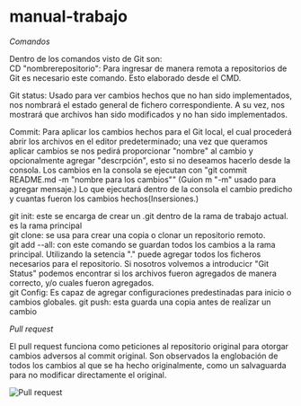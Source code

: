 # manual-trabajo

_Comandos_ 


  Dentro de los comandos visto de Git son:  
CD "nombrerepositorio": Para ingresar de manera remota a repositorios de Git es necesario este comando. Esto elaborado desde el CMD.

Git status: Usado para ver cambios hechos que no han sido implementados, nos nombrará el estado general de fichero correspondiente. A su vez, nos mostrará que archivos han sido modificados y no han sido implementados. 

Commit: Para aplicar los cambios hechos para el Git local, el cual procederá abrir los archivos en el editor predeterminado; una vez que queramos aplicar cambios se nos pedirá proporcionar "nombre" al cambio y opcionalmente agregar "descrpción", esto si no deseamos hacerlo desde la consola.
Los cambios en la consola se ejecutan con "git commit README.md -m "nombre para los cambios"" (Guion m "-m" usado para agregar mensaje.) Lo que ejecutará dentro de la consola el cambio predicho y cuantas fueron los cambios hechos(Insersiones.)
 
git init: este se encarga de crear un .git dentro de la rama de trabajo actual. es la rama principal  
git clone: se usa para crear una copia o clonar un repositorio remoto.  
git add --all: con este comando se guardan todos los cambios a la rama principal. Utilizando la setencia "." puede agregar todos los ficheros necesarios para el repositorio. Si nosotros volvemos a introducicr "Git Status" podemos encontrar si los archivos fueron agregados de manera correcto, y/o cuales fueron agregados.   
git Config: Es capaz de agregar configuraciones predestinadas para inicio o cambios globales. 
git push: esta guarda una copia antes de realizar un cambio


_Pull request_

El pull request funciona como peticiones al repositorio original para otorgar cambios adversos al commit original. Son observados la englobación de todos los cambios al que se ha hecho originalmente, como un salvaguarda para no modificar directamente el original. 

![Pull request](https://raw.githubusercontent.com/Sof1aSinaloa/manual-trabajo/Pullrequest.png)






